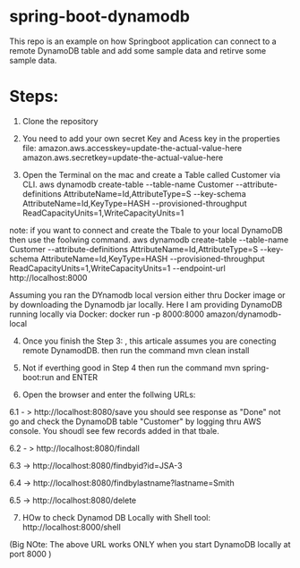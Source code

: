 # spring-boot-dynamodb

This repo is an example on how Springboot application can connect to a remote DynamoDB table and add some sample data and retirve some sample data.

# Steps: 

1. Clone the repository
2. You need to add your own secret Key and Acess key in the properties file:
amazon.aws.accesskey=update-the-actual-value-here
amazon.aws.secretkey=update-the-actual-value-here

3. Open the Terminal on the mac and create a Table called Customer via CLI.
aws dynamodb create-table --table-name Customer --attribute-definitions AttributeName=Id,AttributeType=S --key-schema AttributeName=Id,KeyType=HASH --provisioned-throughput ReadCapacityUnits=1,WriteCapacityUnits=1 

note: if you want to connect and create the Tbale to your local DynamoDB then use the foolwing command.
aws dynamodb create-table --table-name Customer --attribute-definitions AttributeName=Id,AttributeType=S --key-schema AttributeName=Id,KeyType=HASH --provisioned-throughput ReadCapacityUnits=1,WriteCapacityUnits=1 --endpoint-url http://localhost:8000 

Assuming you ran the DYnamodb local version either thru Docker image or by downloading the Dynamodb jar locally.
Here I am providing DynamoDB running locally via Docker:
docker run -p 8000:8000 amazon/dynamodb-local

4. Once you finish the Step 3: , this articale assumes you are conecting remote DynamodDB.
then run the command mvn clean install

5. Not if everthing good in Step 4 then run the command mvn spring-boot:run and ENTER

6. Open the browser and enter the follwing URLs:

6.1 - > http://localhost:8080/save  you should see response as "Done" not go and check the DynamoDB table "Customer" by logging thru AWS console. You shoudl see few records added in that tbale.

6.2 - >  http://localhost:8080/findall

6.3 -> http://localhost:8080/findbyid?id=JSA-3

6.4 -> http://localhost:8080/findbylastname?lastname=Smith

6.5 -> http://localhost:8080/delete

7. HOw to check Dynamod DB Locally with Shell tool:
http://localhost:8000/shell

(Big NOte: The above URL works ONLY when you start DynamoDB locally at port 8000 )
